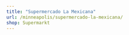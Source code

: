 ```yaml
---
title: "Supermercado La Mexicana"
url: /minneapolis/supermercado-la-mexicana/
shop: Supermarkt
---
```

